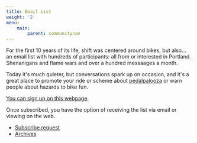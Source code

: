 ```yaml
---
title: Email List
weight: '2'
menu:	
    main:	
        parent: communitynav
---
```

For the first 10 years of its life, shift was centered around bikes, but also... an email list with hundreds of participants: all from or interested in Portland.
Shenanigans and flame wars and over a hundred messaages a month.

Today it's much quieter, but conversations spark up on occasion, and it's a great place to promote your ride or scheme about [pedalpalooza](/pages/pedalpalooza]) or warn people about hazards to bike fun.

[You can sign up on this webpage](https://lists.riseup.net/www/info/shift).

Once subscribed, you have the option of receiving the list via email or viewing on the web.

* [Subscribe request](https://lists.riseup.net/www/subscribe/shift)
* [Archives](https://lists.riseup.net/www/arc/shift)
